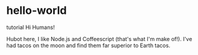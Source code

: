 # hello-world
tutorial
Hi Humans!

Hubot here, I like Node.js and Coffeescript (that's what I'm make of!).
I've had tacos on the moon and find them far superior to Earth tacos.
